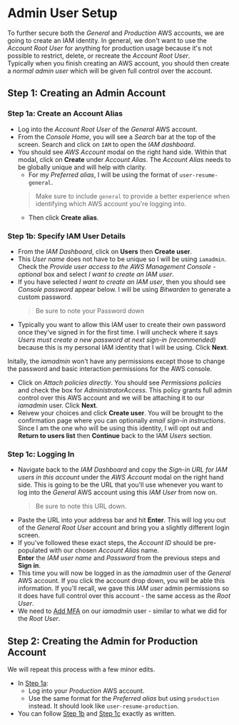 # Admin User Setup
To further secure both the *General* and *Production* AWS accounts, we are going to create an IAM identity. In general, we don't want to use the *Account Root User* for anything for production usage because it's not possible to restrict, delete, or recreate the *Account Root User*.<br>
Typically when you finish creating an AWS account, you should then create a *normal admin user* which will be given full control over the account.

## Step 1: Creating an Admin Account

### Step 1a: Create an Account Alias
- Log into the *Account Root User* of the *General* AWS account.
- From the *Console Home*, you will see a *Search* bar at the top of the screen. Search and click on `IAM` to open the *IAM dashboard*.
- You should see *AWS Account* modal on the right hand side. Within that modal, click on **Create** under *Account Alias*. The *Account Alias* needs to be globally unique and will help with clarity.
  - For my *Preferred alias*, I will be using the format of `user-resume-general`.
  > Make sure to include `general` to provide a better experience when identifying which AWS account you're logging into.
  - Then click **Create alias**.

### Step 1b: Specify IAM User Details
- From the *IAM Dashboard*, click on **Users** then **Create user**.
- This *User name* does not have to be unique so I will be using `iamadmin`. Check the *Provide user access to the AWS Management Console - optional* box and select *I want to create an IAM user*.
- If you have selected *I want to create an IAM user*, then you should see *Console password* appear below. I will be using *Bitwarden* to generate a custom password.
  > Be sure to note your Password down
- Typically you want to allow this IAM user to create their own password once they've signed in for the first time. I will uncheck where it says *Users must create a new password at next sign-in (recommended)* because this is my personal IAM identity that I will be using. Click **Next**.

Initally, the *iamadmin* won't have any permissions except those to change the password and basic interaction permissions for the AWS console.
- Click on *Attach policies directly*. You should see *Permissions policies* and check the box for *AdministratorAccess*. This policy grants full admin control over this AWS account and we will be attaching it to our *iamadmin* user. Click **Next**.
- Reivew your choices and click **Create user**. You will be brought to the confirmation page where you can optionally *email sign-in instructions*. Since I am the one who will be using this identity, I will opt out and **Return to users list** then **Continue** back to the IAM *Users* section.

### Step 1c: Logging In
- Navigate back to the *IAM Dashboard* and copy the *Sign-in URL for IAM users in this account* under the *AWS Account* modal on the right hand side. This is going to be the URL that you'll use whenever you want to log into the *General* AWS account using this *IAM User* from now on.
  > Be sure to note this URL down.
- Paste the URL into your address bar and hit **Enter**. This will log you out of the *General Root User* account and bring you a slightly different login screen.
- If you've followed these exact steps, the *Account ID* should be pre-populated with our chosen *Account Alias* name.<br>
  **Enter** the *IAM user name* and *Password* from the previous steps and **Sign in**.
- This time you will now be logged in as the *iamadmin* user of the *General* AWS account. If you click the account drop down, you will be able this information. If you'll recall, we gave this *IAM user* admin permissions so it does have full control over this account - the same access as the *Root User*.
- We need to [Add MFA](01-aws-account-setup.md#step-2a-adding-multi-factor-authentication-mfa) on our *iamadmin* user - similar to what we did for the *Root User*.

## Step 2: Creating the Admin for Production Account
We will repeat this process with a few minor edits.
- In [Step 1a](#step-1a-create-an-account-alias):
  - Log into your *Production* AWS account.
  - Use the same format for the *Preferred alias* but using `production` instead. It should look like `user-resume-production`.
- You can follow [Step 1b](#step-1b-specify-iam-user-details) and [Step 1c](#step-1c-logging-in) exactly as written.
